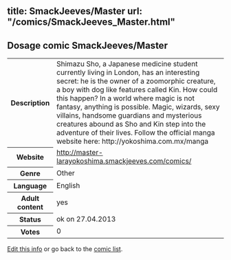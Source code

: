 title: SmackJeeves/Master
url: "/comics/SmackJeeves_Master.html"
---
Dosage comic SmackJeeves/Master
-----------------------------------------

<p id="msg"></p>
<script type="text/javascript">
if (window.location.search === '?edit_info_mail=sent_ok') {
  var elem = document.getElementById("msg");
  elem.innerHTML = 'Edited information sucessfully sent.';
  elem.className = 'ok';
}
</script>
<table class="comicinfo">
<tr>
<th>Description</th><td>Shimazu Sho, a Japanese medicine student currently living in London, has an interesting secret: he is the owner of a zoomorphic creature, a boy with dog like features called Kin. How could this happen? In a world where magic is not fantasy, anything is possible. Magic, wizards, sexy villains, handsome guardians and mysterious creatures abound as Sho and Kin step into the adventure of their lives. Follow the official manga website here: http://yokoshima.com.mx/manga</td>
</tr>
<tr>
<th>Website</th><td><a href="http://master-larayokoshima.smackjeeves.com/comics/">http://master-larayokoshima.smackjeeves.com/comics/</a></td>
</tr>
<tr>
<th>Genre</th><td>Other</td>
</tr>
<tr>
<th>Language</th><td>English</td>
</tr>
<tr>
<th>Adult content</th><td>yes</td>
</tr>
<tr>
<th>Status</th><td>ok on 27.04.2013</td>
</tr>
<tr>
<th>Votes</th><td>0</td>
</tr>
</table>

[Edit this info](SmackJeeves_Master_edit.html) or go back to the [comic list](../comic-index.html).
